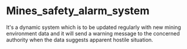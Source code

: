 # Mines_safety_alarm_system
It's a dynamic system which is to be updated regularly with new mining environment data and it will send a warning message to the concerned authority when the data suggests apparent hostile situation.
